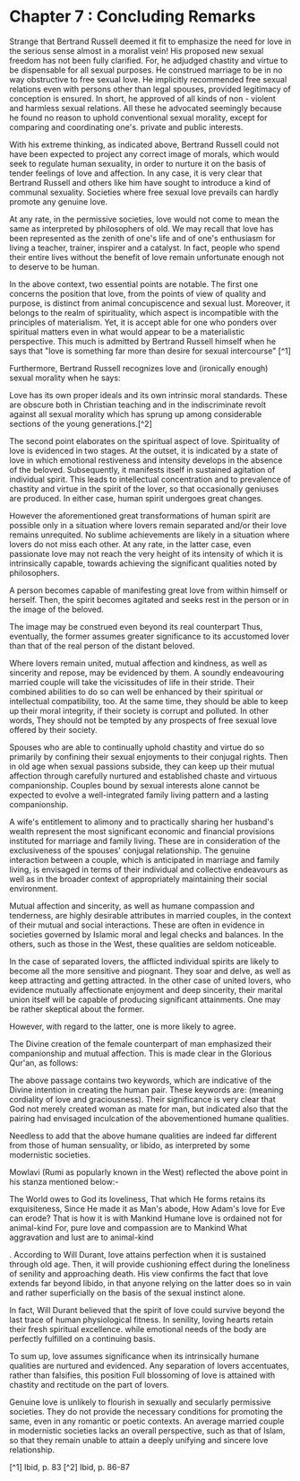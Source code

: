 Chapter 7 : Concluding Remarks
==============================

Strange that Bertrand Russell deemed it fit to emphasize the need for
love in the serious sense almost in a moralist vein! His proposed new
sexual freedom has not been fully clarified. For, he adjudged chastity
and virtue to be dispensable for all sexual purposes. He construed
marriage to be in no way obstructive to free sexual love. He implicitly
recommended free sexual relations even with persons other than legal
spouses, provided legitimacy of conception is ensured. In short, he
approved of all kinds of non - violent and harmless sexual relations.
All these he advocated seemingly because he found no reason to uphold
conventional sexual morality, except for comparing and coordinating
one's. private and public interests.

With his extreme thinking, as indicated above, Bertrand Russell could
not have been expected to project any correct image of morals, which
would seek to regulate human sexuality, in order to nurture it on the
basis of tender feelings of love and affection. In any case, it is very
clear that Bertrand Russell and others like him have sought to introduce
a kind of communal sexuality. Societies where free sexual love prevails
can hardly promote any genuine love.

At any rate, in the permissive societies, love would not come to mean
the same as interpreted by philosophers of old. We may recall that love
has been represented as the zenith of one's life and of one's enthusiasm
for living a teacher, trainer, inspirer and a catalyst. In fact, people
who spend their entire lives without the benefit of love remain
unfortunate enough not to deserve to be human.

In the above context, two essential points are notable. The first one
concerns the position that love, from the points of view of quality and
purpose, is distinct from animal concupiscence and sexual lust.
Moreover, it belongs to the realm of spirituality, which aspect is
incompatible with the principles of materialism. Yet, it is accept able
for one who ponders over spiritual matters even in what would appear to
be a materialistic perspective. This much is admitted by Bertrand
Russell himself when he says that "love is something far more than
desire for sexual intercourse" [^1]

Furthermore, Bertrand Russell recognizes love and (ironically enough)
sexual morality when he says:

Love has its own proper ideals and its own intrinsic moral standards.
These are obscure both in Christian teaching and in the indiscriminate
revolt against all sexual morality which has sprung up among
considerable sections of the young generations.[^2]

The second point elaborates on the spiritual aspect of love.
Spirituality of love is evidenced in two stages. At the outset, it is
indicated by a state of love in which emotional restiveness and
intensity develops in the absence of the beloved. Subsequently, it
manifests itself in sustained agitation of individual spirit. This leads
to intellectual concentration and to prevalence of chastity and virtue
in the spirit of the lover, so that occasionally geniuses are produced.
In either case, human spirit undergoes great changes.

However the aforementioned great transformations of human spirit are
possible only in a situation where lovers remain separated and/or their
love remains unrequited. No sublime achievements are likely in a
situation where lovers do not miss each other. At any rate, in the
latter case, even passionate love may not reach the very height of its
intensity of which it is intrinsically capable, towards achieving the
significant qualities noted by philosophers.

A person becomes capable of manifesting great love from within himself
or herself. Then, the spirit becomes agitated and seeks rest in the
person or in the image of the beloved.

The image may be construed even beyond its real counterpart Thus,
eventually, the former assumes greater significance to its accustomed
lover than that of the real person of the distant beloved.

Where lovers remain united, mutual affection and kindness, as well as
sincerity and repose, may be evidenced by them. A soundly endeavouring
married couple will take the vicissitudes of life in their stride. Their
combined abilities to do so can well be enhanced by their spiritual or
intellectual compatibility, too. At the same time, they should be able
to keep up their moral integrity, if their society is corrupt and
polluted. In other words, They should not be tempted by any prospects of
free sexual love offered by their society.

Spouses who are able to continually uphold chastity and virtue do so
primarily by confining their sexual enjoyments to their conjugal rights.
Then in old age when sexual passions subside, they can keep up their
mutual affection through carefully nurtured and established chaste and
virtuous companionship. Couples bound by sexual interests alone cannot
be expected to evolve a well-integrated family living pattern and a
lasting companionship.

A wife's entitlement to alimony and to practically sharing her
husband's wealth represent the most significant economic and financial
provisions instituted for marriage and family living. These are in
consideration of the exclusiveness of the spouses' conjugal
relationship. The genuine interaction between a couple, which is
anticipated in marriage and family living, is envisaged in terms of
their individual and collective endeavours as well as in the broader
context of appropriately maintaining their social environment.

Mutual affection and sincerity, as well as humane compassion and
tenderness, are highly desirable attributes in married couples, in the
context of their mutual and social interactions. These are often in
evidence in societies governed by Islamic moral and legal checks and
balances. In the others, such as those in the West, these qualities are
seldom noticeable.

In the case of separated lovers, the afflicted individual spirits are
likely to become all the more sensitive and piognant. They soar and
delve, as well as keep attracting and getting attracted. In the other
case of united lovers, who evidence mutually affectionate enjoyment and
deep sincerity, their marital union itself will be capable of producing
significant attainments. One may be rather skeptical about the former.

However, with regard to the latter, one is more likely to agree.

The Divine creation of the female counterpart of man emphasized their
companionship and mutual affection. This is made clear in the Glorious
Qur'an, as follows:

The above passage contains two keywords, which are indicative of the
Divine intention in creating the human pair. These keywords are:
(meaning cordiality of love and graciousness). Their significance is
very clear that God not merely created woman as mate for man, but
indicated also that the pairing had envisaged inculcation of the
abovementioned humane qualities.

Needless to add that the above humane qualities are indeed far
different from those of human sensuality, or libido, as interpreted by
some modernistic societies.

Mowlavi (Rumi as popularly known in the West) reflected the above point
in his stanza mentioned below:-

The World owes to God its loveliness,
That which He forms retains its exquisiteness,
Since He made it as Man's abode,
How Adam's love for Eve can erode?
That is how it is with Mankind
Humane love is ordained not for animal-kind
For, pure love and compassion are to Mankind
What aggravation and lust are to animal-kind

. According to Will Durant, love attains perfection when it is
sustained through old age. Then, it will provide cushioning effect
during the loneliness of senility and approaching death. His view
confirms the fact that love extends far beyond libido, in that anyone
relying on the latter does so in vain and rather superficially on the
basis of the sexual instinct alone.

In fact, Will Durant believed that the spirit of love could survive
beyond the last trace of human physiological fitness. In senility,
loving hearts retain their fresh spiritual excellence. while emotional
needs of the body are perfectly fulfilled on a continuing basis.

To sum up, love assumes significance when its intrinsically humane
qualities are nurtured and evidenced. Any separation of lovers
accentuates, rather than falsifies, this position Full blossoming of
love is attained with chastity and rectitude on the part of lovers.

Genuine love is unlikely to flourish in sexually and secularly
permissive societies. They do not provide the necessary conditions for
promoting the same, even in any romantic or poetic contexts. An average
married couple in modernistic societies lacks an overall perspective,
such as that of Islam, so that they remain unable to attain a deeply
unifying and sincere love relationship.

[^1] Ibid, p. 83
[^2] Ibid, p. 86-87


